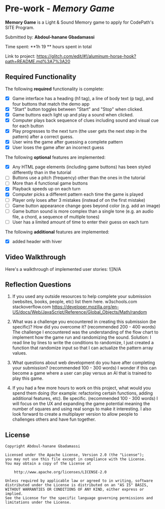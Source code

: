 # Pre-work - *Memory Game*

**Memory Game** is a Light & Sound Memory game to apply for CodePath's SITE Program. 

Submitted by: **Abdoul-hanane Gbadamassi**

Time spent: **1h 19 ** hours spent in total

Link to project: https://glitch.com/edit/#!/aluminum-horse-hook?path=README.md%3A7%3A20

## Required Functionality

The following **required** functionality is complete:

* [x] Game interface has a heading (h1 tag), a line of body text (p tag), and four buttons that match the demo app
* [x] "Start" button toggles between "Start" and "Stop" when clicked. 
* [x] Game buttons each light up and play a sound when clicked. 
* [x] Computer plays back sequence of clues including sound and visual cue for each button
* [x] Play progresses to the next turn (the user gets the next step in the pattern) after a correct guess. 
* [x] User wins the game after guessing a complete pattern
* [x] User loses the game after an incorrect guess

The following **optional** features are implemented:

* [x] Any HTML page elements (including game buttons) has been styled differently than in the tutorial
* [ ] Buttons use a pitch (frequency) other than the ones in the tutorial
* [ ] More than 4 functional game buttons
* [x] Playback speeds up on each turn
* [x] Computer picks a different pattern each time the game is played
* [ ] Player only loses after 3 mistakes (instead of on the first mistake)
* [ ] Game button appearance change goes beyond color (e.g. add an image)
* [ ] Game button sound is more complex than a single tone (e.g. an audio file, a chord, a sequence of multiple tones)
* [ ] User has a limited amount of time to enter their guess on each turn

The following **additional** features are implemented:

- [x] added header with hiver

## Video Walkthrough

Here's a walkthrough of implemented user stories:
![]N/A


## Reflection Questions
1. If you used any outside resources to help complete your submission (websites, books, people, etc) list them here. 
w3schools.com
stackoverflow.com
https://developer.mozilla.org/en-US/docs/Web/JavaScript/Reference/Global_Objects/Math/random
2. What was a challenge you encountered in creating this submission (be specific)? How did you overcome it? (recommended 200 - 400 words) 
The challenge I encountered was the understanding of the flow chart to implement how the game run and randomizing the sound.
Solution:
I read line by lines to write the conditions
to randomize, I just created a function that randomize input so that I can actualize the pattern array values.


3. What questions about web development do you have after completing your submission? (recommended 100 - 300 words) 
I wonder if this can become a game where a user can play versus an AI that is trained to play this game.

4. If you had a few more hours to work on this project, what would you spend them doing (for example: refactoring certain functions, adding additional features, etc). Be specific. (recommended 100 - 300 words) 
I will focus on the UX and expanding the game potential meaning the number of squares and using real songs to  make it interesting. I also look forward to create a multiplayer version
to allow people to challenges others and have fun together.



## License

    Copyright Abdoul-hanane Gbadamassi

    Licensed under the Apache License, Version 2.0 (the "License");
    you may not use this file except in compliance with the License.
    You may obtain a copy of the License at

        http://www.apache.org/licenses/LICENSE-2.0

    Unless required by applicable law or agreed to in writing, software
    distributed under the License is distributed on an "AS IS" BASIS,
    WITHOUT WARRANTIES OR CONDITIONS OF ANY KIND, either express or implied.
    See the License for the specific language governing permissions and
    limitations under the License.
